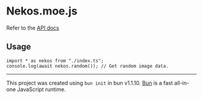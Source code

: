 # Nekos.moe.js

Refer to the [API docs](https://docs.nekos.moe/)

## Usage

```
import * as nekos from "./index.ts";
console.log(await nekos.random()); // Get random image data.
```

---

This project was created using `bun init` in bun v1.1.10. [Bun](https://bun.sh) is a fast all-in-one JavaScript runtime.
